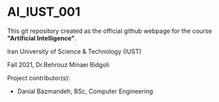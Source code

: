 # AI_IUST_001

This git repository created as the official github webpage for the course **"Artificial Intelligence"**.


Iran University of Science & Technology (IUST)


Fall 2021, Dr.Behrouz Minaei Bidgoli

Project contributor(s):

* Danial Bazmandeh, BSc, Computer Engineering
